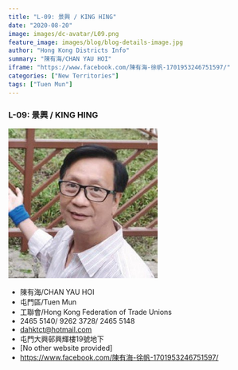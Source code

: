 ```yaml
---
title: "L-09: 景興 / KING HING"
date: "2020-08-20"
image: images/dc-avatar/L09.png
feature_image: images/blog/blog-details-image.jpg
author: "Hong Kong Districts Info"
summary: "陳有海/CHAN YAU HOI"
iframe: "https://www.facebook.com/陳有海-徐帆-1701953246751597/"
categories: ["New Territories"]
tags: ["Tuen Mun"]
---
```


### L-09: 景興 / KING HING  
![](/images/dc-avatar/L09.png)  

 - 陳有海/CHAN YAU HOI  
 - 屯門區/Tuen Mun  
 - 工聯會/Hong Kong Federation of Trade Unions  
 - 2465 5140/ 9262 3728/ 2465 5148  
 - dahktct@hotmail.com  
 - 屯門大興邨興輝樓19號地下  
 - [No other website provided]  
 - https://www.facebook.com/陳有海-徐帆-1701953246751597/
